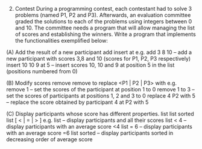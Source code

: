 2. Contest
During a programming contest, each contestant had to solve 3 problems (named P1, P2 and P3). 
Afterwards, an evaluation committee graded the solutions to each of the problems using integers between 0 and 10. 
The committee needs a program that will allow managing the list of scores and establishing the winners. 
Write a program that implements the functionalities exemplified below:

(A) Add the result of a new participant
add <P1 score> <P2 score> <P3 score>
insert <P1 score> <P2 score> <P3 score> at <position>
e.g.
add 3 8 10 – add a new participant with scores 3,8 and 10 (scores for P1, P2, P3 respectively)
insert 10 10 9 at 5 – insert scores 10, 10 and 9 at position 5 in the list (positions numbered from 0)

(B) Modify scores
remove <position>
remove <start position> to <end position>
replace <old score> <P1 | P2 | P3> with <new score>
e.g.
remove 1 – set the scores of the participant at position 1 to 0
remove 1 to 3 – set the scores of participants at positions 1, 2 and 3 to 0
replace 4 P2 with 5 – replace the score obtained by participant 4 at P2 with 5

(C) Display participants whose score has different properties.
list
list sorted
list [ < | = | > ] <score>
e.g.
list – display participants and all their scores
list < 4 – display participants with an average score <4
list = 6 – display participants with an average score =6
list sorted – display participants sorted in decreasing order of average score